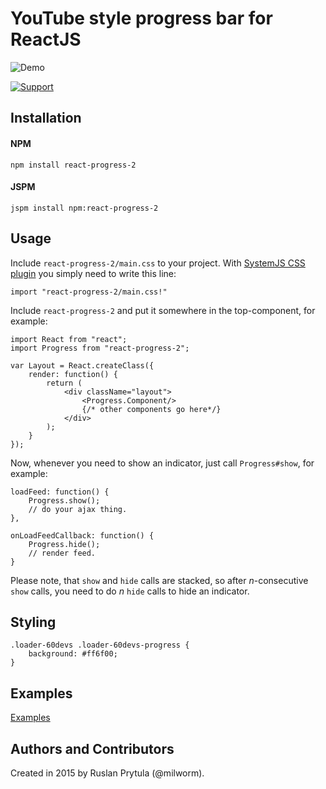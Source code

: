 # YouTube style progress bar for ReactJS

![Demo](https://raw.githubusercontent.com/milworm/react-progress-2/master/images/demo.gif)



[![Support](https://supporter.60devs.com/api/b/399936c021d5111d90001de85283a4b5)](https://supporter.60devs.com/give/399936c021d5111d90001de85283a4b5)

## Installation

#### NPM
    npm install react-progress-2

#### JSPM
    jspm install npm:react-progress-2

## Usage

Include `react-progress-2/main.css` to your project. With [SystemJS CSS plugin](https://github.com/systemjs/plugin-css) you simply need to write this line:

    import "react-progress-2/main.css!"

Include `react-progress-2` and put it somewhere in the top-component, for example:

    import React from "react";
    import Progress from "react-progress-2";

    var Layout = React.createClass({
        render: function() {
            return (
                <div className="layout">
                    <Progress.Component/>
                    {/* other components go here*/}
                </div>
            );
        }
    });

Now, whenever you need to show an indicator, just call `Progress#show`, for example:

    loadFeed: function() {
        Progress.show();
        // do your ajax thing.
    },

    onLoadFeedCallback: function() {
        Progress.hide();
        // render feed.
    }


Please note, that `show` and `hide` calls are stacked, so after *n*-consecutive `show` calls, you need to do *n* `hide` calls to hide an indicator.

## Styling


    .loader-60devs .loader-60devs-progress {
        background: #ff6f00;
    }

## Examples
[Examples](http://milworm.github.io/react-progress-2/example.html)

## Authors and Contributors
Created in 2015 by Ruslan Prytula (@milworm).
